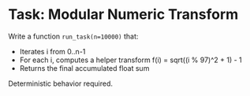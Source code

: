 # Task: Modular Numeric Transform

Write a function `run_task(n=10000)` that:
- Iterates i from 0..n-1
- For each i, computes a helper transform f(i) = sqrt((i % 97)^2 + 1) - 1
- Returns the final accumulated float sum

Deterministic behavior required.
